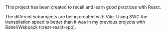 This project has been created to recall and learn good practices with React.

The different subprojects are being created with Vite. Using SWC the transpilation speed is better than it was in my previous projects with Babel/Webpack (creat-react-app).
